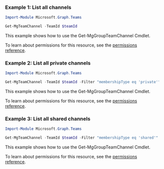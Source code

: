 ### Example 1: List all channels

```powershellImport-Module Microsoft.Graph.Teams

Get-MgTeamChannel -TeamId $teamId
```
This example shows how to use the Get-MgGroupTeamChannel Cmdlet.
To learn about permissions for this resource, see the [permissions reference](/graph/permissions-reference).

### Example 2: List all private channels

```powershellImport-Module Microsoft.Graph.Teams

Get-MgTeamChannel -TeamId $teamId -Filter "membershipType eq 'private'"
```
This example shows how to use the Get-MgGroupTeamChannel Cmdlet.
To learn about permissions for this resource, see the [permissions reference](/graph/permissions-reference).

### Example 3: List all shared channels

```powershellImport-Module Microsoft.Graph.Teams

Get-MgTeamChannel -TeamId $teamId -Filter "membershipType eq 'shared'"
```
This example shows how to use the Get-MgGroupTeamChannel Cmdlet.
To learn about permissions for this resource, see the [permissions reference](/graph/permissions-reference).

